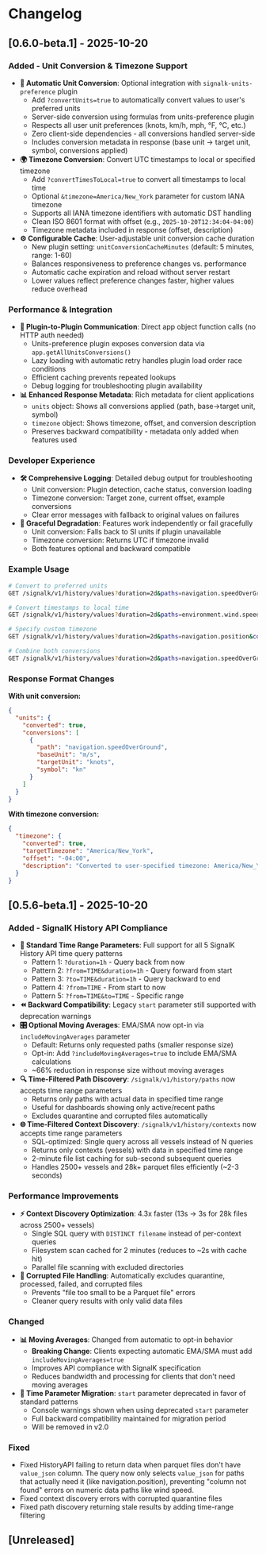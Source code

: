 # Changelog

## [0.6.0-beta.1] - 2025-10-20

### Added - Unit Conversion & Timezone Support
- **🔄 Automatic Unit Conversion**: Optional integration with `signalk-units-preference` plugin
  - Add `?convertUnits=true` to automatically convert values to user's preferred units
  - Server-side conversion using formulas from units-preference plugin
  - Respects all user unit preferences (knots, km/h, mph, °F, °C, etc.)
  - Zero client-side dependencies - all conversions handled server-side
  - Includes conversion metadata in response (base unit → target unit, symbol, conversions applied)
- **🌍 Timezone Conversion**: Convert UTC timestamps to local or specified timezone
  - Add `?convertTimesToLocal=true` to convert all timestamps to local time
  - Optional `&timezone=America/New_York` parameter for custom IANA timezone
  - Supports all IANA timezone identifiers with automatic DST handling
  - Clean ISO 8601 format with offset (e.g., `2025-10-20T12:34:04-04:00`)
  - Timezone metadata included in response (offset, description)
- **⚙️ Configurable Cache**: User-adjustable unit conversion cache duration
  - New plugin setting: `unitConversionCacheMinutes` (default: 5 minutes, range: 1-60)
  - Balances responsiveness to preference changes vs. performance
  - Automatic cache expiration and reload without server restart
  - Lower values reflect preference changes faster, higher values reduce overhead

### Performance & Integration
- **🔌 Plugin-to-Plugin Communication**: Direct app object function calls (no HTTP auth needed)
  - Units-preference plugin exposes conversion data via `app.getAllUnitsConversions()`
  - Lazy loading with automatic retry handles plugin load order race conditions
  - Efficient caching prevents repeated lookups
  - Debug logging for troubleshooting plugin availability
- **📊 Enhanced Response Metadata**: Rich metadata for client applications
  - `units` object: Shows all conversions applied (path, base→target unit, symbol)
  - `timezone` object: Shows timezone, offset, and conversion description
  - Preserves backward compatibility - metadata only added when features used

### Developer Experience
- **🛠️ Comprehensive Logging**: Detailed debug output for troubleshooting
  - Unit conversion: Plugin detection, cache status, conversion loading
  - Timezone conversion: Target zone, current offset, example conversions
  - Clear error messages with fallback to original values on failures
- **🔄 Graceful Degradation**: Features work independently or fail gracefully
  - Unit conversion: Falls back to SI units if plugin unavailable
  - Timezone conversion: Returns UTC if timezone invalid
  - Both features optional and backward compatible

### Example Usage
```bash
# Convert to preferred units
GET /signalk/v1/history/values?duration=2d&paths=navigation.speedOverGround&convertUnits=true

# Convert timestamps to local time
GET /signalk/v1/history/values?duration=2d&paths=environment.wind.speedApparent&convertTimesToLocal=true

# Specify custom timezone
GET /signalk/v1/history/values?duration=2d&paths=navigation.position&convertTimesToLocal=true&timezone=Pacific/Auckland

# Combine both conversions
GET /signalk/v1/history/values?duration=2d&paths=navigation.speedOverGround,environment.wind.speedApparent&convertUnits=true&convertTimesToLocal=true&timezone=America/New_York
```

### Response Format Changes
**With unit conversion:**
```json
{
  "units": {
    "converted": true,
    "conversions": [
      {
        "path": "navigation.speedOverGround",
        "baseUnit": "m/s",
        "targetUnit": "knots",
        "symbol": "kn"
      }
    ]
  }
}
```

**With timezone conversion:**
```json
{
  "timezone": {
    "converted": true,
    "targetTimezone": "America/New_York",
    "offset": "-04:00",
    "description": "Converted to user-specified timezone: America/New_York (-04:00)"
  }
}
```

## [0.5.6-beta.1] - 2025-10-20

### Added - SignalK History API Compliance
- **🎯 Standard Time Range Parameters**: Full support for all 5 SignalK History API time query patterns
  - Pattern 1: `?duration=1h` - Query back from now
  - Pattern 2: `?from=TIME&duration=1h` - Query forward from start
  - Pattern 3: `?to=TIME&duration=1h` - Query backward to end
  - Pattern 4: `?from=TIME` - From start to now
  - Pattern 5: `?from=TIME&to=TIME` - Specific range
- **⏪ Backward Compatibility**: Legacy `start` parameter still supported with deprecation warnings
- **🎛️ Optional Moving Averages**: EMA/SMA now opt-in via `includeMovingAverages` parameter
  - Default: Returns only requested paths (smaller response size)
  - Opt-in: Add `?includeMovingAverages=true` to include EMA/SMA calculations
  - ~66% reduction in response size without moving averages
- **🔍 Time-Filtered Path Discovery**: `/signalk/v1/history/paths` now accepts time range parameters
  - Returns only paths with actual data in specified time range
  - Useful for dashboards showing only active/recent paths
  - Excludes quarantine and corrupted files automatically
- **🌐 Time-Filtered Context Discovery**: `/signalk/v1/history/contexts` now accepts time range parameters
  - SQL-optimized: Single query across all vessels instead of N queries
  - Returns only contexts (vessels) with data in specified time range
  - 2-minute file list caching for sub-second subsequent queries
  - Handles 2500+ vessels and 28k+ parquet files efficiently (~2-3 seconds)

### Performance Improvements
- **⚡ Context Discovery Optimization**: 4.3x faster (13s → 3s for 28k files across 2500+ vessels)
  - Single SQL query with `DISTINCT filename` instead of per-context queries
  - Filesystem scan cached for 2 minutes (reduces to ~2s with cache hit)
  - Parallel file scanning with excluded directories
- **🚫 Corrupted File Handling**: Automatically excludes quarantine, processed, failed, and corrupted files
  - Prevents "file too small to be a Parquet file" errors
  - Cleaner query results with only valid data files

### Changed
- **📊 Moving Averages**: Changed from automatic to opt-in behavior
  - **Breaking Change**: Clients expecting automatic EMA/SMA must add `includeMovingAverages=true`
  - Improves API compliance with SignalK specification
  - Reduces bandwidth and processing for clients that don't need moving averages
- **🔄 Time Parameter Migration**: `start` parameter deprecated in favor of standard patterns
  - Console warnings shown when using deprecated `start` parameter
  - Full backward compatibility maintained for migration period
  - Will be removed in v2.0

### Fixed
- Fixed HistoryAPI failing to return data when parquet files don't have `value_json` column. The query now only selects `value_json` for paths that actually need it (like navigation.position), preventing "column not found" errors on numeric data paths like wind speed.
- Fixed context discovery errors with corrupted quarantine files
- Fixed path discovery returning stale results by adding time-range filtering

## [Unreleased]
